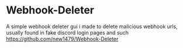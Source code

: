 # Webhook-Deleter
A simple webhook deleter gui i made to delete malicious webhook urls, usually found in fake discord login pages and such
https://github.com/new1479/Webhook-Deleter
